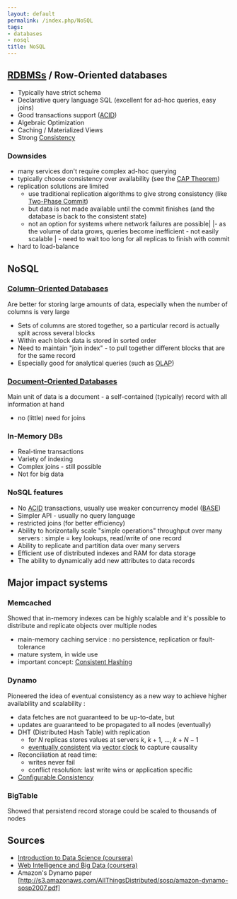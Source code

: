 ```yaml
---
layout: default
permalink: /index.php/NoSQL
tags:
- databases
- nosql
title: NoSQL
---
```

## [RDBMSs](Relational_Databases) / Row-Oriented databases
- Typically have strict schema
- Declarative query language SQL (excellent for ad-hoc queries, easy joins)
- Good transactions support ([ACID](ACID))
- Algebraic Optimization
- Caching / Materialized Views 
- Strong [ Consistency](Consistency_(databases))

### Downsides
- many services don't require complex ad-hoc querying
- typically choose consistency over availability (see the [CAP Theorem](CAP_Theorem))
- replication solutions are limited
  - use traditional replication algorithms to give strong consistency (like [Two-Phase Commit](Two-Phase_Commit))
  - but data is not made available until the commit finishes (and the database is back to the consistent state)
  - not an option for systems where network failures are possible|   |- as the volume of data grows, queries become inefficient - not easily scalable |  - need to wait too long for all replicas to finish with commit
- hard to load-balance

## NoSQL
### [Column-Oriented Databases](Column-Oriented_Databases)
Are better for storing large amounts of data, especially when the number of columns is very large

- Sets of columns are stored together, so a particular record is actually split across several blocks
- Within each block data is stored in sorted order
- Need to maintain "join index" - to pull together different blocks that are for the same record
- Especially good for analytical queries (such as [OLAP](OLAP))

### [Document-Oriented Databases](Document-Oriented_Databases)
Main unit of data is a document - a self-contained (typically) record with all information at hand
- no (little) need for joins

### In-Memory DBs
- Real-time transactions
- Variety of indexing
- Complex joins - still possible 
- Not for big data

### NoSQL features
- No [ACID](ACID) transactions, usually use weaker concurrency model ([BASE](BASE))
- Simpler API - usually no query language
- restricted joins (for better efficiency)
- Ability to horizontally scale "simple operations" throughput over many servers 
: simple = key lookups, read/write of one record
- Ability to replicate and partition data over many servers 
- Efficient use of distributed indexes and RAM for data storage 
- The ability to dynamically add new attributes to data records 


## Major impact systems
### Memcached
Showed that in-memory indexes can be highly scalable and it's possible to distribute and replicate objects over multiple nodes

- main-memory caching service 
: no persistence, replication or fault-tolerance 
- mature system, in wide use
- important concept: [Consistent Hashing](Consistent_Hashing)

### Dynamo
Pioneered the idea of eventual consistency as a new way to achieve higher availability and scalability :
- data fetches are not guaranteed to be up-to-date, but
- updates are guaranteed to be propagated to all nodes (eventually)
- DHT (Distributed Hash Table) with replication 
  - for $N$ replicas stores values at servers $k$, $k + 1$, ..., $k + N - 1$ 
  - [eventually consistent](Eventual_Consistency) via [vector clock](Vector_Clock) to capture causality
- Reconciliation at read time:
  - writes never fail
  - conflict resolution: last write wins or application specific
- [Configurable Consistency](Eventual_Consistency#Configurable_Consistency)


### BigTable
Showed that persistend record storage could be scaled to thousands of nodes 



## Sources
- [Introduction to Data Science (coursera)](Introduction_to_Data_Science_(coursera))
- [Web Intelligence and Big Data (coursera)](Web_Intelligence_and_Big_Data_(coursera))
- Amazon's Dynamo paper [http://s3.amazonaws.com/AllThingsDistributed/sosp/amazon-dynamo-sosp2007.pdf]
